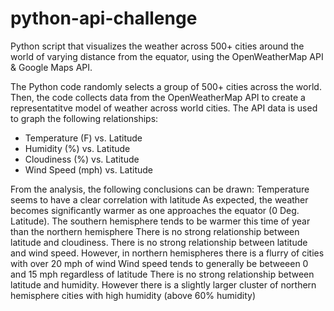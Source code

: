 # python-api-challenge
Python script that visualizes the weather across 500+ cities around the world of varying distance from the equator, using the OpenWeatherMap API &amp; Google Maps API.

The Python code randomly selects a group of 500+ cities across the world. Then, the code collects data from the OpenWeatherMap API to create a representatitve model of weather across world cities. The API data is used to graph the following relationships:

- Temperature (F) vs. Latitude
- Humidity (%) vs. Latitude
- Cloudiness (%) vs. Latitude
- Wind Speed (mph) vs. Latitude

From the analysis, the following conclusions can be drawn:
Temperature seems to have a clear correlation with latitude
As expected, the weather becomes significantly warmer as one approaches the equator (0 Deg. Latitude). The southern hemisphere tends to be warmer this time of year than the northern hemisphere
There is no strong relationship between latitude and cloudiness. 
There is no strong relationship between latitude and wind speed. However, in northern hemispheres there is a flurry of cities with over 20 mph of wind
Wind speed tends to generally be betweeen 0 and 15 mph regardless of latitude
There is no strong relationship between latitude and humidity. However there is a slightly larger cluster of northern hemisphere cities with high humidity (above 60% humidity)

